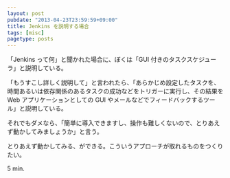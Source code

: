 ```yaml
---
layout: post
pubdate: "2013-04-23T23:59:59+09:00"
title: Jenkins を説明する場合
tags: [misc]
pagetype: posts
---
```

「Jenkins って何」と聞かれた場合に、ぼくは「GUI 付きのタスクスケジューラ」と説明している。

「もうすこし詳しく説明して」と言われたら、「あらかじめ設定したタスクを、時間あるいは依存関係のあるタスクの成功などをトリガーに実行し、その結果を Web アプリケーションとしての GUI やメールなどでフィードバックするツール」と説明している。

それでもダメなら、「簡単に導入できますし、操作も難しくないので、とりあえず動かしてみましょうか」と言う。

とりあえず動かしてみる、ができる。こういうアプローチが取れるものをつくりたい。

5 min.
